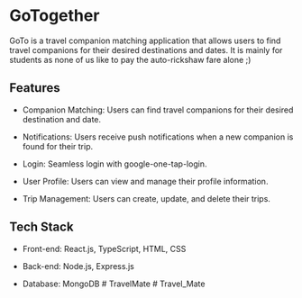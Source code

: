 # GoTogether

GoTo is a travel companion matching application that allows users to find travel companions for their desired destinations and dates. It is mainly for students as none of us like to pay the auto-rickshaw fare alone ;)

## Features

- Companion Matching: Users can find travel companions for their desired destination and date.

- Notifications: Users receive push notifications when a new companion is found for their trip.

- Login: Seamless login with google-one-tap-login.

- User Profile: Users can view and manage their profile information.

- Trip Management: Users can create, update, and delete their trips.

## Tech Stack

- Front-end: React.js, TypeScript, HTML, CSS

- Back-end: Node.js, Express.js

- Database: MongoDB
#   T r a v e l M a t e  
 #   T r a v e l _ M a t e  
 
